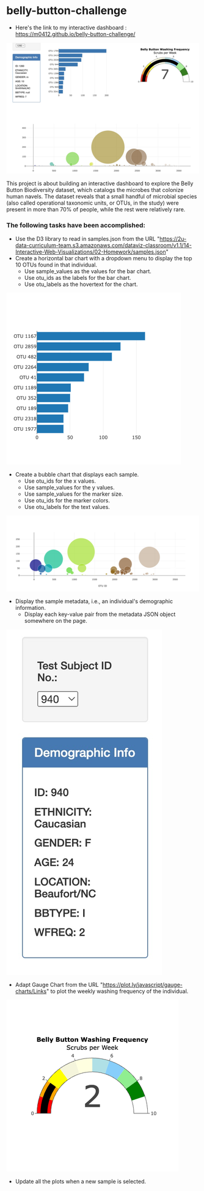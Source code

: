 # belly-button-challenge
- Here's the link to my interactive dashboard : https://m0412.github.io/belly-button-challenge/

![Alt text](images/screen.png)

This project is about building an interactive dashboard to explore the Belly Button Biodiversity dataset, which catalogs the microbes that colonize human navels. The dataset reveals that a small handful of microbial species (also called operational taxonomic units, or OTUs, in the study) were present in more than 70% of people, while the rest were relatively rare.

### The following tasks have been accomplished:
- Use the D3 library to read in samples.json from the URL "https://2u-data-curriculum-team.s3.amazonaws.com/dataviz-classroom/v1.1/14-Interactive-Web-Visualizations/02-Homework/samples.json"
- Create a horizontal bar chart with a dropdown menu to display the top 10 OTUs found in that individual.
    - Use sample_values as the values for the bar chart.
    - Use otu_ids as the labels for the bar chart.
    - Use otu_labels as the hovertext for the chart.
    
![Alt text](images/barplot.png)

- Create a bubble chart that displays each sample.
    - Use otu_ids for the x values.
    - Use sample_values for the y values.
    - Use sample_values for the marker size.
    - Use otu_ids for the marker colors.
    - Use otu_labels for the text values.
    
![Alt text](images/bubbleplot.png)

- Display the sample metadata, i.e., an individual's demographic information.
    - Display each key-value pair from the metadata JSON object somewhere on the page.
    
![Alt text](images/meta.png)

- Adapt Gauge Chart from the URL "https://plot.ly/javascript/gauge-charts/Links" to plot the weekly washing frequency of the individual.

![Alt text](images/gaugeplot.png)

- Update all the plots when a new sample is selected.
